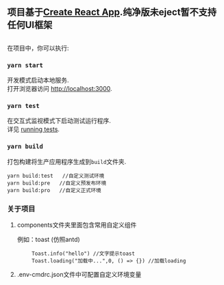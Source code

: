 ## 项目基于[Create React App](https://github.com/facebook/create-react-app).纯净版未eject暂不支持任何UI框架

## 

在项目中，你可以执行:

### `yarn start`

开发模式启动本地服务.<br />
打开浏览器访问 [http://localhost:3000](http://localhost:3000).

### `yarn test`

在交互式监视模式下启动测试运行程序.<br />
详见 [running tests](https://facebook.github.io/create-react-app/docs/running-tests).

### `yarn build`

打包构建将生产应用程序生成到`build`文件夹.<br />

```
yarn build:test   //自定义测试环境
yarn build:pre   //自定义预发布环境
yarn build:pro   //自定义正式环境

```
 
### 关于项目

1. components文件夹里面包含常用自定义组件

    例如：toast (仿照antd)
```
        Toast.info("hello") //文字提示toast
        Toast.loading("加载中...",0, () => {}) //加载loading
```
2. .env-cmdrc.json文件中可配置自定义环境变量




 
